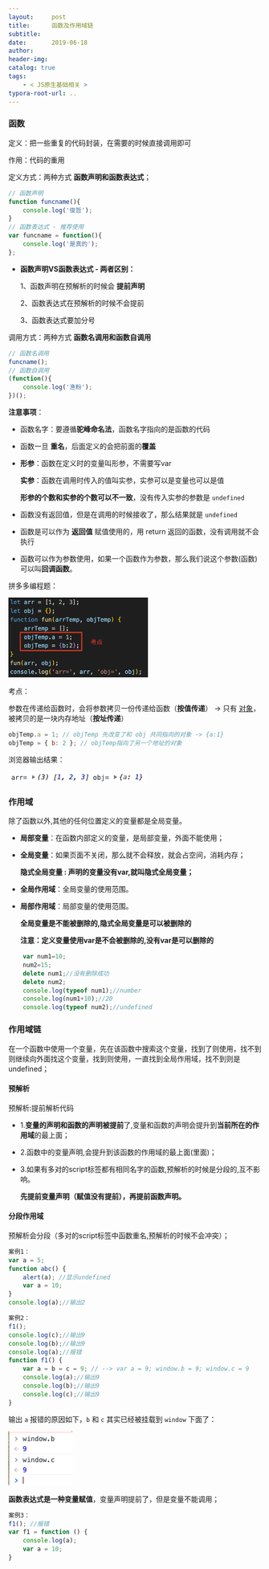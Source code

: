 ```yaml
---
layout:     post
title:      函数及作用域链
subtitle:  
date:       2019-06-18
author:     
header-img: 
catalog: true
tags:
    - < JS原生基础相关 >
typora-root-url: ..
---
```


###  函数

定义：把一些重复的代码封装，在需要的时候直接调用即可

作用：代码的重用

定义方式：两种方式 **函数声明和函数表达式**；

```javascript
// 函数声明
function funcname(){
    console.log('俊哲');
}
// 函数表达式 - 推荐使用
var funcname = function(){
    console.log('是真的');
};  
```
- **函数声明VS函数表达式 - 两者区别：**

    1、函数声明在预解析的时候会 **提前声明**

    2、函数表达式在预解析的时候不会提前

    3、函数表达式要加分号

调用方式：两种方式 **函数名调用和函数自调用**

```javascript
// 函数名调用
funcname();
// 函数自调用
(function(){
    console.log('渔粉');
})();
```
**注意事项**：

+ 函数名字：要遵循**驼峰命名法**，函数名字指向的是函数的代码

+ 函数一旦 **重名**，后面定义的会把前面的**覆盖**

+ **形参**：函数在定义时的变量叫形参，不需要写var

    **实参**：函数在调用时传入的值叫实参，实参可以是变量也可以是值

    **形参的个数和实参的个数可以不一致**，没有传入实参的参数是 `undefined`

+ 函数没有返回值，但是在调用的时候接收了，那么结果就是  `undefined`

+ 函数是可以作为 **返回值** 赋值使用的，用 return 返回的函数，没有调用就不会执行

+ 函数可以作为参数使用，如果一个函数作为参数，那么我们说这个参数(函数)可以叫**回调函数**。



拼多多编程题：

<img src="/../img/assets_2019/image-20210810143107273.png" alt="image-20210810143107273" style="zoom:30%;" />

考点：

参数在传递给函数时，会将参数拷贝一份传递给函数（**按值传递**） -> 只有 <u>对象</u>，被拷贝的是一块内存地址（**按址传递**）

```js
objTemp.a = 1; // objTemp 先改变了和 obj 共同指向的对象 -> {a:1}
objTemp = { b: 2 }; // objTemp指向了另一个地址的对象
```

浏览器输出结果：

![image-20210810145410092](/../img/assets_2019/image-20210810145410092.png)



###  作用域

除了函数以外,其他的任何位置定义的变量都是全局变量。
* **局部变量**：在函数内部定义的变量，是局部变量，外面不能使用；

* **全局变量**：如果页面不关闭，那么就不会释放，就会占空间，消耗内存；

  **隐式全局变量 : 声明的变量没有var,就叫隐式全局变量；**

* **全局作用域**：全局变量的使用范围。

* **局部作用域**：局部变量的使用范围。
  
  **全局变量是不能被删除的,隐式全局变量是可以被删除的**
  
  **注意：定义变量使用var是不会被删除的,没有var是可以删除的**
```javascript
    var num1=10;
    num2=15;
    delete num1;//没有删除成功
    delete num2;
    console.log(typeof num1);//number
    console.log(num1+10);//20
    console.log(typeof num2);//undefined
```

### 作用域链

在一个函数中使用一个变量，先在该函数中搜索这个变量，找到了则使用，找不到则继续向外面找这个变量，找到则使用，一直找到全局作用域，找不到则是undefined；

#### 预解析
预解析:提前解析代码
+ 1.**变量的声明和函数的声明被提前**了,变量和函数的声明会提升到**当前所在的作用域**的最上面；

+ 2.函数中的变量声明,会提升到该函数的作用域的最上面(里面)；

+ 3.如果有多对的script标签都有相同名字的函数,预解析的时候是分段的,互不影响。

  **先提前变量声明（赋值没有提前），再提前函数声明。**

#### 分段作用域

 预解析会分段（多对的script标签中函数重名,预解析的时候不会冲突）；

 ```javascript
 案例1：
 var a = 5;
 function abc() {
     alert(a); //显示undefined
     var a = 10;
 }
 console.log(a);//输出2
 ```
 ```         javascript
 案例2：
 f1();
 console.log(c);//输出9
 console.log(b);//输出9
 console.log(a);//报错
 function f1() {
     var a = b = c = 9; // --> var a = 9; window.b = 9; window.c = 9
     console.log(a);//输出9
     console.log(b);//输出9
     console.log(c);//输出9
 }
 ```
输出 `a` 报错的原因如下，`b` 和 `c` 其实已经被挂载到 `window` 下面了：

![image-20210706142835940](/../img/assets_2019/image-20210706142835940.png)

**函数表达式是一种变量赋值**，变量声明提前了，但是变量不能调用；

 ```javascript
 案例3：
 f1(); //报错
 var f1 = function () {
     console.log(a);
     var a = 10;
 }
 ```

